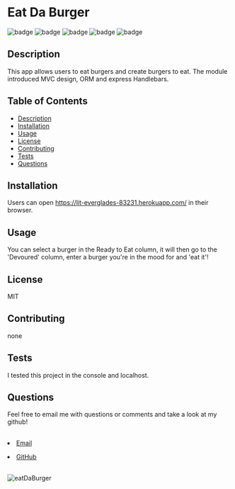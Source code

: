 <h1>Eat Da Burger</h1>    

  ![badge](https://img.shields.io/badge/-Express-blue)
  ![badge](https://img.shields.io/badge/-node%20js-orange)
  ![badge](https://img.shields.io/badge/-Inquirer-green)
  ![badge](https://img.shields.io/badge/-Handlebars-yellowgreen)
  ![badge](https://img.shields.io/badge/-MySQL-ff69b4)

  
## Description
  This app allows users to eat burgers and create burgers to eat.  The module introduced MVC design, ORM and express Handlebars.

## Table of Contents
- [Description](#description)
- [Installation](#install)
- [Usage](#usage)
- [License](#license)
- [Contributing](#contributors)
- [Tests](#tests)
- [Questions](#questions)



## Installation
Users can open https://lit-everglades-83231.herokuapp.com/ in their browser.


## Usage
You can select a burger in the Ready to Eat column, it will then go to the 'Devoured' column, enter a burger you're in the mood for and 'eat it'!

## License
MIT

## Contributing
none

## Tests
I tested this project in the console and localhost.

## Questions
<p>Feel free to email me with questions or comments and take a look at my github!</p>
<br>
<li><a href="mailto:millerbgos@gmail.com" taget="_blank">Email</a</li>
<p></p>
 <li><a href="https://github.com/millerbee/" target="_blank">GitHub</a></li>
<br>





![eatDaBurger](https://user-images.githubusercontent.com/24216906/98054775-23d29e80-1df9-11eb-8442-76c780742105.JPG)
